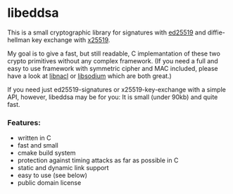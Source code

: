 # libeddsa

This is a small cryptographic library for signatures with [ed25519](http://ed25519.cr.yp.to/ed25519-20110705.pdf) and diffie-hellman key exchange with [x25519](http://cr.yp.to/ecdh/curve25519-20060209.pdf).

My goal is to give a fast, but still readable, C implemantation of these two crypto primitives without any complex framework. (If you need a full and easy to use framework with symmetric cipher and MAC included, please have a look at [libnacl](http://nacl.cr.yp.to) or [libsodium](https://github.com/jedisct1/libsodium) which are both great.)

If you need just ed25519-signatures or x25519-key-exchange with a simple API, however, libeddsa may be for you: It is small (under 90kb) and quite fast.


### Features:
- written in C
- fast and small
- cmake build system
- protection against timing attacks as far as possible in C
- static and dynamic link support
- easy to use (see below)
- public domain license
